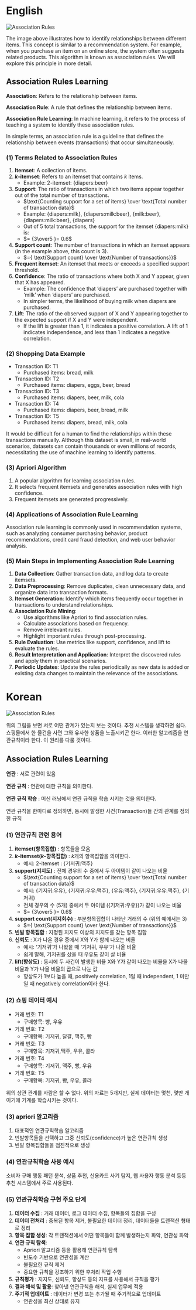 # English

![Association Rules](https://annalyzin.files.wordpress.com/2016/04/association-rules-network-graph2.png)

The image above illustrates how to identify relationships between different items. This concept is similar to a recommendation system. For example, when you purchase an item on an online store, the system often suggests related products. This algorithm is known as association rules. We will explore this principle in more detail.

## Association Rules Learning

**Association**: Refers to the relationship between items.

**Association Rule**: A rule that defines the relationship between items.

**Association Rule Learning**: In machine learning, it refers to the process of teaching a system to identify these association rules.

In simple terms, an association rule is a guideline that defines the relationship between events (transactions) that occur simultaneously.

### (1) Terms Related to Association Rules

1. **Itemset**: A collection of items.
2. **$k$-itemset**: Refers to an itemset that contains $k$ items.
   - Example: 2-itemset: {diapers:beer}
3. **Support**: The ratio of transactions in which two items appear together out of the total number of transactions.
   - $\text{Counting support for a set of items} \over \text{Total number of transaction data}$
   - Example: {diapers:milk}, {diapers:milk:beer}, {milk:beer}, {diapers:milk:beer}, {diapers}
   - Out of 5 total transactions, the support for the itemset {diapers:milk} is:
   - $= {3\over5 }= 0.6$
4. **Support count**: The number of transactions in which an itemset appears (in the example above, this count is 3).
   - $={ \text{Support count} \over \text{Number of transactions}}$
5. **Frequent itemset**: An itemset that meets or exceeds a specified support threshold.
6. **Confidence**: The ratio of transactions where both X and Y appear, given that X has appeared.
   - Example: The confidence that ‘diapers’ are purchased together with ‘milk’ when ‘diapers’ are purchased.
   - In simpler terms, the likelihood of buying milk when diapers are purchased.
7. **Lift**: The ratio of the observed support of X and Y appearing together to the expected support if X and Y were independent.
   - If the lift is greater than 1, it indicates a positive correlation. A lift of 1 indicates independence, and less than 1 indicates a negative correlation.

### (2) Shopping Data Example

- Transaction ID: T1  
  - Purchased items: bread, milk
- Transaction ID: T2  
  - Purchased items: diapers, eggs, beer, bread
- Transaction ID: T3  
  - Purchased items: diapers, beer, milk, cola
- Transaction ID: T4  
  - Purchased items: diapers, beer, bread, milk
- Transaction ID: T5  
  - Purchased items: diapers, bread, milk, cola

It would be difficult for a human to find the relationships within these transactions manually. Although this dataset is small, in real-world scenarios, datasets can contain thousands or even millions of records, necessitating the use of machine learning to identify patterns.

### (3) Apriori Algorithm

1. A popular algorithm for learning association rules.
2. It selects frequent itemsets and generates association rules with high confidence.
3. Frequent itemsets are generated progressively.

### (4) Applications of Association Rule Learning

Association rule learning is commonly used in recommendation systems, such as analyzing consumer purchasing behavior, product recommendations, credit card fraud detection, and web user behavior analysis.

### (5) Main Steps in Implementing Association Rule Learning

1. **Data Collection**: Gather transaction data, and log data to create itemsets.
2. **Data Preprocessing**: Remove duplicates, clean unnecessary data, and organize data into transaction formats.
3. **Itemset Generation**: Identify which items frequently occur together in transactions to understand relationships.
4. **Association Rule Mining**:
   - Use algorithms like Apriori to find association rules.
   - Calculate associations based on frequency.
   - Remove irrelevant rules.
   - Highlight important rules through post-processing.
5. **Rule Evaluation**: Use metrics like support, confidence, and lift to evaluate the rules.
6. **Result Interpretation and Application**: Interpret the discovered rules and apply them in practical scenarios.
7. **Periodic Updates**: Update the rules periodically as new data is added or existing data changes to maintain the relevance of the associations.



# Korean

![Association Rules](https://annalyzin.files.wordpress.com/2016/04/association-rules-network-graph2.png)

위의 그림을 보면 서로 어떤 관계가 있는지 보는 것이다. 추천 시스템을 생각하면 쉽다. 
쇼핑몰에서 한 물건을 사면 그와 유사한 상품을 노출시키곤 한다. 이러한 알고리즘을 연관규칙이라 한다. 이 원리를 다룰 것이다. 

## Association Rules Learning

**연관** : 서로 관련이 있음

**연관 규칙** : 연관에 대한 규칙을 의미한다. 

**연관 규칙 학습** : 머신 러닝에서 연관 규칙을 학습 시키는 것을 의미한다. 

연관 규칙을 한마디로 정의하면, 동시에 발생한 사건(Transaction)들 간의 관계를 정의한 규칙 

### (1) 연관규칙 관련 용어 

1. **itemset(항목집합)** : 항목들을 모음 
2. **$k$-itemset($k$-항목집합)** : $k$개의 항목집합을 의미한다.  
   - 예시: 2-itemset : {기저귀:맥주}
3. **support(지지도)** : 전체 경우의 수 중에서 두 아이템이 같이 나오는 비율  
   - $\text{Counting support for a set of items} \over \text{Total number of transaction data}$
   - 예시: {기저귀:우유}, {기저귀:우유:맥주}, {우유:맥주}, {기저귀:우유:맥주}, {기저귀}  
   - 전체 경우의 수 (5개) 중에서 두 아이템 ({기저귀:우유})가 같이 나오는 비율  
   - $= {3\over5 }= 0.6$
4. **support count(지지회수)** : 부분항목집합이 나타난 거래의 수 (위의 예에서는 3)  
   - $={ \text{Support count} \over \text{Number of transactions}}$
5. **빈발 항목집합** : 지정된 지지도 이상의 지지도를 갖는 항목 집합 
6. **신뢰도** : X가 나온 경우 중에서 X와 Y가 함께 나오는 비율  
   - 예시: ‘기저귀’가 나왔을 때 ‘기저귀, 우유’가 나올 비율  
   - 쉽게 말해, 기저귀를 샀을 때 우유도 같이 살 비율
7. **lift(향상도)** : 동시에 두 사건이 발생한 비율 X와 Y가 같이 나오는 비율을 X가 나올 비율과 Y가 나올 비율의 곱으로 나눈 값  
   - 향상도가 1보다 높을 때, positively correlation, 1일 때 independent, 1 미만일 때 negatively correlation이라 한다. 

### (2) 쇼핑 데이터 예시 

- 거래 번호: T1  
  - 구매항목: 빵, 우유
- 거래 번호: T2  
  - 구매항목: 기저귀, 달걀, 맥주, 빵
- 거래 번호: T3  
  - 구매항목: 기저귀,맥주, 우유, 콜라
- 거래 번호: T4  
  - 구매항목: 기저귀, 맥주, 빵, 우유
- 거래 번호: T5  
  - 구매항목: 기저귀, 빵, 우유, 콜라

위의 상관 관계를 사람은 할 수 없다. 위의 자료는 5개지만, 실제 데이터는 몇천, 몇만 개이기에 기계를 학습시키는 것이다. 

### (3) apriori 알고리즘 

1. 대표적인 연관규칙학습 알고리즘 
2. 빈발항목들을 선택하고 그중 신뢰도(confidence)가 높은 연관규칙 생성 
3. 빈발 항목집합들을 점진적으로 생성 

### (4) 연관규칙학습 사용 예시 

소비자 구매 행동 패턴 분석, 상품 추천, 신용카드 사기 탐지, 웹 사용자 행동 분석 등등 추천 시스템에서 주로 사용된다. 

### (5) 연관규칙학습 구현 주요 단계

1. **데이터 수집** : 거래 데이터, 로그 데이터 수집, 항목들의 집합을 구성 
2. **데이터 전처리** : 중복된 항목 제거, 불필요한 데이터 정리, 데이터들을 트랜잭션 형태로 정리 
3. **항목 집합 생성**: 각 트랜잭션에서 어떤 항목들이 함께 발생하는지 파악, 연관성 파악 
4. **연관 규칙 탐색**:  
   - Apriori 알고리즘 등을 활용해 연관규칙 탐색 
   - 빈도수 기반으로 연관성을 계산 
   - 불필요한 규칙 제거 
   - 중요한 규칙을 강조하기 위한 후처리 작업 수행 
5. **규칙평가** : 지지도, 신뢰도, 향상도 등의 지표를 사용해서 규칙을 평가 
6. **결과 해석 및 활용**: 찾아낸 연관규칙을 해석, 실제 업무에 적용
7. **주기적 업데이트** : 데이터가 변경 또는 추가될 때 주기적으로 업데이트  
   - 연관성을 최신 상태로 유지



